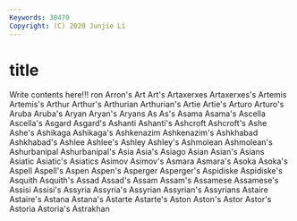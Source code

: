 ```yaml
---
Keywords: 30470
Copyright: (C) 2020 Junjie Li
---
```


# title

Write contents here!!!
ron 
Arron's
Art 
Art's 
Artaxerxes 
Artaxerxes's 
Artemis 
Artemis's 
Arthur 
Arthur's 
Arthurian 
Arthurian's
Artie 
Artie's 
Arturo 
Arturo's 
Aruba 
Aruba's 
Aryan 
Aryan's 
Aryans 
As
As's 
Asama 
Asama's 
Ascella 
Ascella's 
Asgard 
Asgard's 
Ashanti 
Ashanti's 
Ashcroft
Ashcroft's 
Ashe 
Ashe's 
Ashikaga 
Ashikaga's 
Ashkenazim 
Ashkenazim's 
Ashkhabad 
Ashkhabad's 
Ashlee
Ashlee's 
Ashley 
Ashley's 
Ashmolean 
Ashmolean's 
Ashurbanipal 
Ashurbanipal's 
Asia 
Asia's 
Asiago
Asian 
Asian's 
Asians 
Asiatic 
Asiatic's 
Asiatics 
Asimov 
Asimov's 
Asmara 
Asmara's
Asoka 
Asoka's 
Aspell 
Aspell's 
Aspen 
Aspen's 
Asperger 
Asperger's 
Aspidiske 
Aspidiske's
Asquith 
Asquith's 
Assad 
Assad's 
Assam 
Assam's 
Assamese 
Assamese's 
Assisi 
Assisi's
Assyria 
Assyria's 
Assyrian 
Assyrian's 
Assyrians 
Astaire 
Astaire's 
Astana 
Astana's 
Astarte
Astarte's 
Aston 
Aston's 
Astor 
Astor's 
Astoria 
Astoria's 
Astrakhan 
